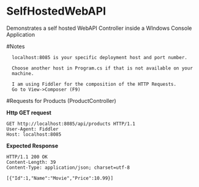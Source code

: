 # SelfHostedWebAPI
Demonstrates a self hosted WebAPI Controller inside a WIndows Console Application

#Notes 

      localhost:8085 is your specific deployment host and port number.

	  Choose another host in Program.cs if that is not available on your
	  machine.
	  
      I am using Fiddler for the composition of the HTTP Requests. 
      Go to View->Composer (F9)

#Requests for Products (ProductController)

**Http GET request**

	GET http://localhost:8085/api/products HTTP/1.1
	User-Agent: Fiddler
	Host: localhost:8085

**Expected Response**

	HTTP/1.1 200 OK
	Content-Length: 39
	Content-Type: application/json; charset=utf-8

	[{"Id":1,"Name":"Movie","Price":10.99}]
